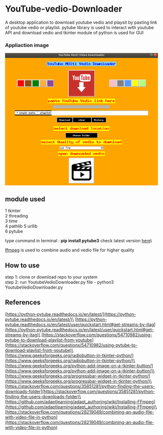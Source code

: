 # YouTube-vedio-Downloader

A desktop application to download youtube vedio and playsit by pasting link of youtube vedio or playlist. pytube library is used to interact with youtube API and download vedio and tkinter module of python is used for GUI

### Appliaction image

![Screen shot](https://github.com/AmanKathait15/YouTube-Vedio-or-Playlist-Downloader-Desktop-Application/blob/master/readme_resource/ss3.png)
 
## module used

1 tkinter\
2 threading\
3 time\
4 pathlib
5 urllib\
6 pytube
 
type command in terminal : **pip install pytube3**  check latest version [here](https://pypi.org/project/pytube3/)\

[ffmpeg](https://github.com/adaptlearning/adapt_authoring/wiki/Installing-FFmpeg) is used to combine audio and vedio file for higher quality
 
## How to use

step 1: clone or download repo to your system \
step 2: run YoutubeVedioDownloader.py file - python3 YoutubeVedioDownloader.py

## References

[https://python-pytube.readthedocs.io/en/latest/](https://python-pytube.readthedocs.io/en/latest/)\
[https://python-pytube.readthedocs.io/en/latest/user/quickstart.html#get-streams-by-itag](https://python-pytube.readthedocs.io/en/latest/user/quickstart.html#get-streams-by-itag)\
[https://stackoverflow.com/questions/54710982/using-pytube-to-download-playlist-from-youtube](https://stackoverflow.com/questions/54710982/using-pytube-to-download-playlist-from-youtube)\
[https://www.geeksforgeeks.org/radiobutton-in-tkinter-python/](https://www.geeksforgeeks.org/radiobutton-in-tkinter-python/)\
[https://www.geeksforgeeks.org/python-add-image-on-a-tkinter-button/](https://www.geeksforgeeks.org/python-add-image-on-a-tkinter-button/)\
[https://www.geeksforgeeks.org/progressbar-widget-in-tkinter-python/](https://www.geeksforgeeks.org/progressbar-widget-in-tkinter-python/)\
[https://stackoverflow.com/questions/35851281/python-finding-the-users-downloads-folder](https://stackoverflow.com/questions/35851281/python-finding-the-users-downloads-folder)\
[https://github.com/adaptlearning/adapt_authoring/wiki/Installing-FFmpeg](https://github.com/adaptlearning/adapt_authoring/wiki/Installing-FFmpeg)\
[https://stackoverflow.com/questions/28219049/combining-an-audio-file-with-video-file-in-python](https://stackoverflow.com/questions/28219049/combining-an-audio-file-with-video-file-in-python)
